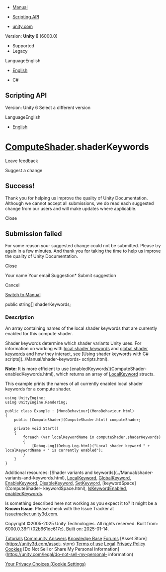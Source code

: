 [ ]()

  * [Manual](../Manual/index.html)
  * [Scripting API](../ScriptReference/index.html)

  * [unity.com](https://unity.com/)

Version: **Unity 6** (6000.0)

  * Supported
  * Legacy

LanguageEnglish

  * [English]()

  * C#

[ ](https://docs.unity3d.com)

## Scripting API

Version: Unity 6 Select a different version

LanguageEnglish

  * [English]()

#  [ComputeShader](ComputeShader.html).shaderKeywords

Leave feedback

Suggest a change

## Success!

Thank you for helping us improve the quality of Unity Documentation. Although
we cannot accept all submissions, we do read each suggested change from our
users and will make updates where applicable.

Close

## Submission failed

For some reason your suggested change could not be submitted. Please <a>try
again</a> in a few minutes. And thank you for taking the time to help us
improve the quality of Unity Documentation.

Close

Your name Your email Suggestion* Submit suggestion

Cancel

[Switch to Manual](../Manual/class-ComputeShader.html "Go to ComputeShader
Component in the Manual")

public string[] shaderKeywords;

### Description

An array containing names of the local shader keywords that are currently
enabled for this compute shader.

Shader keywords determine which shader variants Unity uses. For information on
working with [local shader keywords](Rendering.LocalKeyword.html) and [global
shader keywords](Rendering.GlobalKeyword.html) and how they interact, see
[Using shader keywords with C# scripts](../Manual/shader-keywords-
scripts.html).  
  
**Note:** It is more efficient to use [enabledKeywords](ComputeShader-
enabledKeywords.html), which returns an array of
[LocalKeyword](Rendering.LocalKeyword.html) structs.  
  
This example prints the names of all currently enabled local shader keywords
for a compute shader.

    
    
    using UnityEngine;
    using UnityEngine.Rendering;  
      
    public class Example : [MonoBehaviour](MonoBehaviour.html)
    {
        public [ComputeShader](ComputeShader.html) computeShader;  
      
        private void Start()
        {
            foreach (var localKeywordName in computeShader.shaderKeywords)
            {
                [Debug.Log](Debug.Log.html)("Local shader keyword " + localKeywordName + " is currently enabled");
            }
        }
    }
    

Additional resources: [Shader variants and keywords](../Manual/shader-
variants-and-keywords.html), [LocalKeyword](Rendering.LocalKeyword.html),
[GlobalKeyword](Rendering.GlobalKeyword.html),
[EnableKeyword](ComputeShader.EnableKeyword.html),
[DisableKeyword](ComputeShader.DisableKeyword.html),
[SetKeyword](ComputeShader.SetKeyword.html), [keywordSpace](ComputeShader-
keywordSpace.html), [IsKeywordEnabled](ComputeShader.IsKeywordEnabled.html),
[enabledKeywords](ComputeShader-enabledKeywords.html).

Is something described here not working as you expect it to? It might be a
**Known Issue**. Please check with the Issue Tracker at
[issuetracker.unity3d.com](https://issuetracker.unity3d.com).

Copyright ©2005-2025 Unity Technologies. All rights reserved. Built from:
6000.0.36f1 (02b661dc617c). Built on: 2025-01-14.

[Tutorials](https://unity3d.com/learn) [Community
Answers](https://answers.unity3d.com) [Knowledge
Base](https://support.unity3d.com/hc/en-us)
[Forums](https://forum.unity3d.com) [Asset Store](https://unity3d.com/asset-
store) [Terms of use](https://docs.unity3d.com/Manual/TermsOfUse.html)
[Legal](https://unity.com/legal) [Privacy
Policy](https://unity.com/legal/privacy-policy)
[Cookies](https://unity.com/legal/cookie-policy) [Do Not Sell or Share My
Personal Information](https://unity.com/legal/do-not-sell-my-personal-
information)

[Your Privacy Choices (Cookie Settings)](javascript:void\(0\);)

